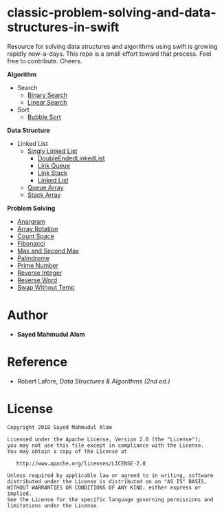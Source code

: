 # classic-problem-solving-and-data-structures-in-swift

Resource for solving data structures and algorithms using swift is growing rapidly now-a-days. This repo is a small effort 
toward that process. Feel free to contribute. Cheers.

**Algorithm**
* Search
    * [Binary Search](https://github.com/smalam119/classic-problem-solving-and-data-structures-in-swift/blob/master/Algorithms/Search/BinarySearch.swift)
    * [Linear Search](https://github.com/smalam119/classic-problem-solving-and-data-structures-in-swift/blob/master/Algorithms/Search/LinearSearch.swift)
* Sort
    * [Bubble Sort](https://github.com/smalam119/classic-problem-solving-and-data-structures-in-swift/blob/master/Algorithms/Sort/BubbleSort.swift)
    
**Data Structure**
* Linked List
    * [Singly Linked List](https://github.com/smalam119/classic-problem-solving-and-data-structures-in-swift/tree/master/DataStructure/LinkedList/SinglyLinkedList)
        * [DoubleEndedLinkedList](https://github.com/smalam119/classic-problem-solving-and-data-structures-in-swift/blob/master/DataStructure/LinkedList/SinglyLinkedList/DoubleEndedLinkedList.swift)
        * [Link Queue](https://github.com/smalam119/classic-problem-solving-and-data-structures-in-swift/blob/master/DataStructure/LinkedList/SinglyLinkedList/LinkQueue.swift)
        * [Link Stack](https://github.com/smalam119/classic-problem-solving-and-data-structures-in-swift/blob/master/DataStructure/LinkedList/SinglyLinkedList/LinkStack.swift)
        * [Linked List](https://github.com/smalam119/classic-problem-solving-and-data-structures-in-swift/blob/master/DataStructure/LinkedList/SinglyLinkedList/LinkedList.swift)
    * [Queue Array](https://github.com/smalam119/classic-problem-solving-and-data-structures-in-swift/blob/master/DataStructure/QueueArray.swift)
    * [Stack Array](https://github.com/smalam119/classic-problem-solving-and-data-structures-in-swift/blob/master/DataStructure/StackArray.swift)
    
**Problem Solving**
* [Anargram](https://github.com/smalam119/classic-problem-solving-and-data-structures-in-swift/blob/master/ProblemSolving/Anargram.swift)
* [Array Rotation](https://github.com/smalam119/classic-problem-solving-and-data-structures-in-swift/blob/master/ProblemSolving/ArrayRotate.swift)
* [Count Space](https://github.com/smalam119/classic-problem-solving-and-data-structures-in-swift/blob/master/ProblemSolving/CountSpace.swift)
* [Fibonacci](https://github.com/smalam119/classic-problem-solving-and-data-structures-in-swift/blob/master/ProblemSolving/Fibonacci.swift)
* [Max and Second Max](https://github.com/smalam119/classic-problem-solving-and-data-structures-in-swift/blob/master/ProblemSolving/MaxSecondMax)
* [Palindrome](https://github.com/smalam119/classic-problem-solving-and-data-structures-in-swift/blob/master/ProblemSolving/Palindrome)
* [Prime Number](https://github.com/smalam119/classic-problem-solving-and-data-structures-in-swift/blob/master/ProblemSolving/PrimeNumber.swift)
* [Reverse Integer](https://github.com/smalam119/classic-problem-solving-and-data-structures-in-swift/blob/master/ProblemSolving/ReverseInteger.swift)
* [Reverse Word](https://github.com/smalam119/classic-problem-solving-and-data-structures-in-swift/blob/master/ProblemSolving/ReverseWord.swift)
* [Swap Without Temp](https://github.com/smalam119/classic-problem-solving-and-data-structures-in-swift/blob/master/ProblemSolving/SwapWithoutTemp.swift)

Author
=======
* **Sayed Mahmudul Alam**

Reference
=======
* Robert Lafore, *Data Structures & Algorithms (2nd ed.)*

License
=======

    Copyright 2018 Sayed Mahmudul Alam

    Licensed under the Apache License, Version 2.0 (the "License");
    you may not use this file except in compliance with the License.
    You may obtain a copy of the License at

       http://www.apache.org/licenses/LICENSE-2.0

    Unless required by applicable law or agreed to in writing, software
    distributed under the License is distributed on an "AS IS" BASIS,
    WITHOUT WARRANTIES OR CONDITIONS OF ANY KIND, either express or implied.
    See the License for the specific language governing permissions and
    limitations under the License.

